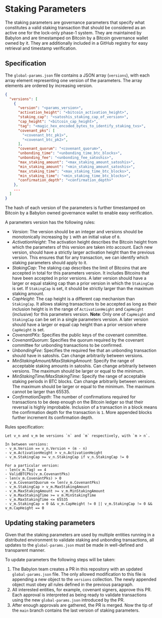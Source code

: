 # Staking Parameters

The staking parameters are governance parameters that specify what constitutes
a valid staking transaction that should be considered as an active one for
the lock-only phase-1 system.
They are maintained by Babylon and are timestamped on Bitcoin by a Bitcoin
governance wallet owned by it. They are additionally included in a GitHub
registry for easy retrieval and timestamp verification.

## Specification

The `global-params.json` file contains a JSON array (`versions`), with each
array element representing one version of the parameters. The array
elements are ordered by increasing version.

```json
{
  "versions": [
    {
      "version": "<params_version>",
      "activation_height": "<bitcoin_activation_height>",
      "staking_cap": "<satoshis_staking_cap_of_version>",
      "cap_height": "<bitcoin_cap_height>",
      "tag": "<magic_hex_encoded_bytes_to_identify_staking_txs>",
      "covenant_pks": [
        "<covenant_btc_pk1>",
        "<covenant_btc_pk2>",
      ],
      "covenant_quorum": "<covenant_quorum>",
      "unbonding_time": "<unbonding_time_btc_blocks>",
      "unbonding_fee": "<unbonding_fee_satoshis>",
      "max_staking_amount": "<max_staking_amount_satoshis>",
      "min_staking_amount": "<min_staking_amount_satoshis>",
      "max_staking_time": "<max_staking_time_btc_blocks>",
      "min_staking_time": "<min_staking_time_btc_blocks>",
      "confirmation_depth": "<confirmation_depth>"
    },
    ...
  ]
}
```

The hash of each version of the parameters is further timestamped on Bitcoin by
a Babylon owned governance wallet to enable easy verification.

A parameters version has the following rules:
- *Version*: The version should be an integer and versions should be
  monotonically increasing by `1` with an initial value of `0`.
- *ActivationHeight*: The activation height describes the Bitcoin height from
  which the parameters of this version are taken into account. Each new
  version, should have a strictly larger activation height than the previous
  version. This ensures that for any transaction, we can identify which staking
  parameters should apply to it.
- *StakingCap*: The staking cap describes the limit of Bitcoins that are
  accepted in total for this parameters version. It includes Bitcoins that have
  been accepted in prior versions. A later version should have a larger or
  equal staking cap than a prior version in which the `StakingCap` is set. 
  If `StakingCap` is set, it should be strictly larger than the maximum staking amount.
- *CapHeight*: The cap height is a different cap mechanism than `StakingCap`.
  It allows staking transactions to be accepted as long as their inclusion height
  is in the range of `ActivationHeight` and `CapHeight` (inclusive) for this
  parameters version. **Note**: Only one of `CapHeight` and `StakingCap` can be set in a
  single parameters version. A later version should have a larger or equal cap height
  than a prior version where `CapHeight` is set.
- *CovenantPKs*: Specifies the public keys of the covenant committee.
- *CovenantQuorum*: Specifies the quorum required by the covenant committee for
  unbonding transactions to be confirmed.
- *UnbondingFee*: Specifies the required fee that an unbonding transaction
  should have in satoshis. Can change arbitrarily between versions.
- *MinStakingAmount/MaxStakingAmount*: Specify the range of acceptable staking
  amounts in satoshis. Can change arbitrarily between versions. The maximum
  should be larger or equal to the minimum.
- *MinStakingTime/MaxStakingTime*: Specify the range of acceptable staking
  periods in BTC blocks. Can change arbitrarily between versions. The maximum
  should be larger or equal to the minimum. The maximum cannot be larger than
  65535.
- *ConfirmationDepth*: The number of confirmations required for transactions
  to be deep enough on the Bitcoin ledger so that their reversal is highly
  improbable. Inclusion of a transaction in a block means the confirmation depth
  for the transaction is `1`. More appended blocks further increment its
  confirmation depth.

Rules specification:
```
Let v_n and v_m be versions `n` and `m` respectively, with `m > n`.

In between versions:
- v_m.Version == v_n.Version + (m - n)
- v_m.ActivationHeight > v_n.ActivationHeight
- v_m.StakingCap >= v_n.StakingCap if v_n.StakingCap != 0

For a particular version:
- len(v_m.Tag) == 4
- ValidBTCPks(v_m.CovenantPks)
- len(v_m.CovenantPks) > 0
- v_m.CovenantQuorum <= len(v_m.CovenantPks)
- v_m.StakingCap > v_m.MaxStakingAmount
- v_m.MaxStakingAmount >= v_m.MinStakingAmount
- v_m.MaxStakingTime >= v_m.MinStakingTime
- v_m.MaxStakingTime <= 65535
- v_m.StakingCap = 0 && v_m.CapHeight != 0 || v_m.StakingCap != 0 && v_m.CapHeight == 0 
```

## Updating staking parameters

Given that the staking parameters are used by multiple entities running in a distributed
environment to validate staking and unbonding transactions,
all updates to the `global-params.json` must be made in well-defined and
transparent manner.

To update parameters the following steps will be taken:
1. The Babylon team creates a PR in this repository with an updated `global-params.json` file.
The only allowed modification to this file is appending a new object to the `versions`
collection. The newly appended object must obey all rules defined in the previous paragraph.
2. All interested entities, for example, covenant signers, approve this PR. Each
approval is interpreted as being ready to validate transactions using the new `global-params.json`
introduced by the PR.
3. After enough approvals are gathered, the PR is merged.
Now the tip of the `main` branch contains the last version of staking parameters.
